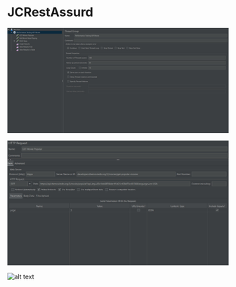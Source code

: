 # JCRestAssurd

![alt text](https://github.com/nurainisabrina133/JCRestAssurd/blob/db767559d3c04029bbed5dea6b9ccde79be4901e/screenshots/PHOTO-2023-03-18-21-11-34.jpg)

![alt text](https://github.com/nurainisabrina133/JCRestAssurd/blob/68de6622666fe9f7aabbfc022460480a5ae7ed86/screenshots/PHOTO-2023-03-18-21-11-39.jpg)

![alt text](gambar3)
